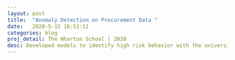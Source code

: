 ```yaml
---
layout: post
title:  "Anomaly Detection on Procurement Data "
date:   2020-5-15 16:51:11
categories: blog
proj_detail: The Wharton School | 2020
desc: Developed models to identify high risk behavior with the university’s procurement cards and other procurement methods. Various anomaly detetion methods such as  Local Outlier Factor, Isolation Forest, K-Means clustering and Statistical approaches were used for detecting fraudulent transactions. I served as the project lead (part of Penn Data Science group) under Eric Bradlow, Vice-Dean of Analytics at The Wharton School, University of Pennsylvania.
---
```

